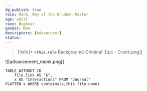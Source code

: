 ```yaml
---
dg-publish: true
role: Monk, Way of the Drunken Master
age: adult
race: Bugbear
gender: Man
descriptors: [Adventurer]
status: 
---
```


> [!info]+
> **`=this.role`**
> Background: Criminal
> ![[pc - Crank.png]]

![[advancement_monk.png]]

```dataview
TABLE WITHOUT ID
	file.link AS "§", 
	x AS "Interactions" FROM "Journal"
FLATTEN x WHERE contains(x,this.file.name) 
```



